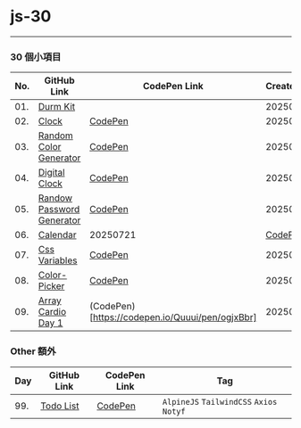# js-30



---
### 30 個小項目

| No. |           GitHub Link          | CodePen Link | CreateDate | Tag     |
| --- | -----------------------------  | ------------ | ---------- | ------- |
| 01.  | [Durm Kit](./01-durm-kit)      |              | 20250716   | `原生JS` |
| 02.  | [Clock](./02-clock)            | [CodePen](https://codepen.io/Quuui/pen/empJjYj) | 20250717 | `原生JS` |
| 03.  | [Random Color Generator](./03-random-color-generator) | [CodePen](https://codepen.io/Quuui/pen/YPywjPP) | 20250718 | `原生JS` |
| 04.  | [Digital Clock](./04-digital-clock) | [CodePen](https://codepen.io/Quuui/pen/bNVEjNW) | 20250719 | `原生JS` |
| 05.  | [Randow Password Generator](./05-randow-password-generator) | [CodePen](https://codepen.io/Quuui/pen/ZYbQjYj) | 20250720 | `AlpineJS` |
| 06.  | [Calendar](./06-calendar) | 20250721 | [CodePen](https://codepen.io/Quuui/pen/zxvrXJN) | `AlpineJS` |
| 07.  | [Css Variables](./07-css-variables) | [CodePen](https://codepen.io/Quuui/pen/pvjEXeN) | 20250722 | `原生JS` |
| 08.  | [Color-Picker](./08-color-picker) | [CodePen](https://codepen.io/Quuui/pen/empdwWE) | 20250723 | `原生JS` |
| 09.  | [Array Cardio Day 1](09-array-cardio-day1) | (CodePen)[https://codepen.io/Quuui/pen/ogjxBbr] | 20250728 | `陣列函式練習` |


### Other 額外

| Day |           GitHub Link          | CodePen Link | Tag     |
| --- | -----------------------------  | ------------ | ------- |
|99.  | [Todo List](./99-my-todolist) | [CodePen](https://codepen.io/Quuui/pen/OPyMwNp) | `AlpineJS` `TailwindCSS` `Axios` `Notyf` |



